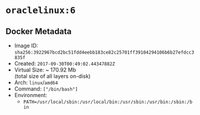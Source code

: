 # `oraclelinux:6`

## Docker Metadata

- Image ID: `sha256:3922967bcd2bc51fdd4eebb183ce82c25701ff39104294106b6b27efdcc3835f`
- Created: `2017-09-30T00:49:02.44347882Z`
- Virtual Size: ~ 170.92 Mb  
  (total size of all layers on-disk)
- Arch: `linux`/`amd64`
- Command: `["/bin/bash"]`
- Environment:
  - `PATH=/usr/local/sbin:/usr/local/bin:/usr/sbin:/usr/bin:/sbin:/bin`
